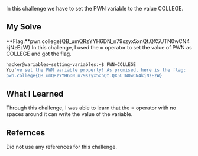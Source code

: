 In this challenge we have to set the PWN variable to the value COLLEGE.
## My Solve

**Flag:**pwn.college{QB_umQRzYYH6DN_n79szyx5xnQt.QX5UTN0wCN4kjNzEzW}
In this challenge, I used the = operator to set the value of PWN as COLLEGE and got the flag.
```bash
hacker@variables~setting-variables:~$ PWN=COLLEGE
You've set the PWN variable properly! As promised, here is the flag:
pwn.college{QB_umQRzYYH6DN_n79szyx5xnQt.QX5UTN0wCN4kjNzEzW}
```

## What I Learned
Through this challenge, I was able to learn that the = operator with no spaces around it can write the value of the variable.
## Refernces
Did not use any references for this challenge.
